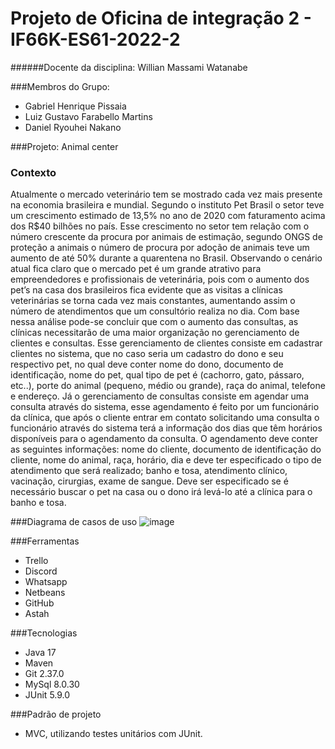 # Projeto de Oficina de integração 2 - IF66K-ES61-2022-2 
######Docente da disciplina: Willian Massami Watanabe

###Membros do Grupo:
- Gabriel Henrique Pissaia
- Luiz Gustavo Farabello Martins
- Daniel Ryouhei Nakano

###Projeto: Animal center

### Contexto
Atualmente o mercado veterinário tem se mostrado cada vez mais presente na economia brasileira e mundial. Segundo o instituto Pet Brasil o setor teve um crescimento estimado de 13,5% no ano de 2020 com faturamento acima dos R$40 bilhões no país. Esse crescimento no setor tem relação com o número crescente da procura por animais de estimação, segundo ONGS de proteção a animais o número de procura por adoção de animais teve um aumento de até 50% durante a quarentena no Brasil. 
Observando o cenário atual fica claro que o mercado pet é um grande atrativo para empreendedores e profissionais de veterinária, pois com o aumento dos pet’s na casa dos brasileiros fica evidente que as visitas a clínicas veterinárias se torna cada vez mais constantes, aumentando assim o número de atendimentos que um consultório  realiza no dia. 
Com base nessa análise pode-se concluir que com o aumento das consultas, as clínicas necessitarão de uma maior organização no gerenciamento de clientes e consultas. Esse gerenciamento de clientes consiste em cadastrar clientes no sistema, que no caso seria um cadastro do dono e seu respectivo pet, no qual deve conter nome do dono, documento de identificação, nome do pet, qual tipo de pet é (cachorro, gato, pássaro, etc..), porte do animal (pequeno, médio ou grande), raça do animal, telefone e endereço. Já o gerenciamento de consultas consiste em agendar uma consulta através do sistema, esse agendamento é feito por um funcionário da clínica, que após o cliente entrar em contato solicitando uma consulta o funcionário através do sistema terá a informação dos dias que têm horários disponíveis para o agendamento da consulta. O agendamento deve conter as seguintes informações: nome do cliente, documento de identificação do cliente, nome do animal, raça, horário, dia e deve ter especificado o tipo de atendimento  que será realizado; banho e tosa, atendimento clínico, vacinação, cirurgias, exame de sangue. Deve ser especificado se é necessário buscar o pet na casa ou o dono irá levá-lo até a clínica para o banho e tosa.

###Diagrama de casos de uso
![image](https://user-images.githubusercontent.com/86528896/187001761-98547036-727f-4ba3-bc8e-8c7324861e8d.png)

###Ferramentas
- Trello
- Discord
- Whatsapp
- Netbeans
- GitHub
- Astah

###Tecnologias
- Java 17
- Maven 
- Git 2.37.0
- MySql 8.0.30
- JUnit 5.9.0

###Padrão de projeto
- MVC, utilizando testes unitários com JUnit.


